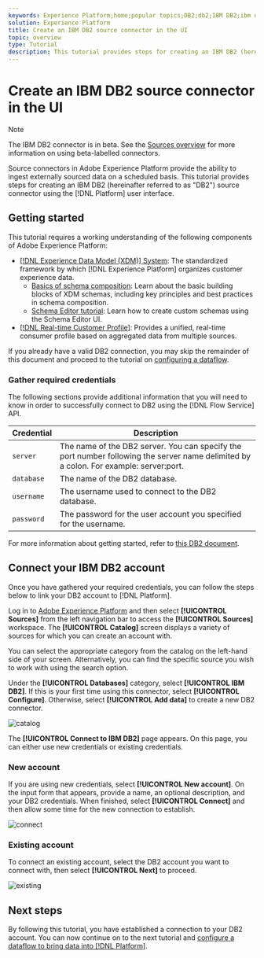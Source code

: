 ```yaml
---
keywords: Experience Platform;home;popular topics;DB2;db2;IBM DB2;ibm db2
solution: Experience Platform
title: Create an IBM DB2 source connector in the UI
topic: overview
type: Tutorial
description: This tutorial provides steps for creating an IBM DB2 (hereinafter referred to as "DB2") source connector using the Platform user interface.
---
```



# Create an IBM DB2 source connector in the UI

>[!NOTE]
>
> The IBM DB2 connector is in beta. See the [Sources overview](../../../../home.md#terms-and-conditions) for more information on using beta-labelled connectors.

Source connectors in Adobe Experience Platform provide the ability to ingest externally sourced data on a scheduled basis. This tutorial provides steps for creating an IBM DB2 (hereinafter referred to as "DB2") source connector using the [!DNL Platform] user interface.

## Getting started

This tutorial requires a working understanding of the following components of Adobe Experience Platform:

*   [[!DNL Experience Data Model (XDM)] System](../../../../../xdm/home.md): The standardized framework by which [!DNL Experience Platform] organizes customer experience data.
    *   [Basics of schema composition](../../../../../xdm/schema/composition.md): Learn about the basic building blocks of XDM schemas, including key principles and best practices in schema composition.
    *   [Schema Editor tutorial](../../../../../xdm/tutorials/create-schema-ui.md): Learn how to create custom schemas using the Schema Editor UI.
*   [[!DNL Real-time Customer Profile]](../../../../../profile/home.md): Provides a unified, real-time consumer profile based on aggregated data from multiple sources.

If you already have a valid DB2 connection, you may skip the remainder of this document and proceed to the tutorial on [configuring a dataflow](../../dataflow/databases.md).

### Gather required credentials

The following sections provide additional information that you will need to know in order to successfully connect to DB2 using the [!DNL Flow Service] API.

| Credential | Description |
| ---------- | ----------- |
| `server` | The name of the DB2 server. You can specify the port number following the server name delimited by a colon. For example: server:port. |
| `database` | The name of the DB2 database. |
| `username` | The username used to connect to the DB2 database. |
| `password` | The password for the user account you specified for the username. |

For more information about getting started, refer to [this DB2 document](https://www.ibm.com/support/knowledgecenter/SSFMBX/com.ibm.swg.im.dashdb.doc/connecting/connect_credentials.html).

## Connect your IBM DB2 account

Once you have gathered your required credentials, you can follow the steps below to link your DB2 account to [!DNL Platform].

Log in to [Adobe Experience Platform](https://platform.adobe.com) and then select **[!UICONTROL Sources]** from the left navigation bar to access the **[!UICONTROL Sources]** workspace. The **[!UICONTROL Catalog]** screen displays a variety of sources for which you can create an account with.

You can select the appropriate category from the catalog on the left-hand side of your screen. Alternatively, you can find the specific source you wish to work with using the search option.

Under the **[!UICONTROL Databases]** category, select **[!UICONTROL IBM DB2]**. If this is your first time using this connector, select **[!UICONTROL Configure]**. Otherwise, select **[!UICONTROL Add data]** to create a new DB2 connector.

![catalog](../../../../images/tutorials/create/ibm-db2/catalog.png)

The **[!UICONTROL Connect to IBM DB2]** page appears. On this page, you can either use new credentials or existing credentials.

### New account

If you are using new credentials, select **[!UICONTROL New account]**. On the input form that appears, provide a name, an optional description, and your DB2 credentials. When finished, select **[!UICONTROL Connect]** and then allow some time for the new connection to establish.

![connect](../../../../images/tutorials/create/ibm-db2/new.png)

### Existing account

To connect an existing account, select the DB2 account you want to connect with, then select **[!UICONTROL Next]** to proceed.

![existing](../../../../images/tutorials/create/ibm-db2/existing.png)

## Next steps

By following this tutorial, you have established a connection to your DB2 account. You can now continue on to the next tutorial and [configure a dataflow to bring data into [!DNL Platform]](../../dataflow/databases.md).